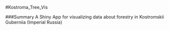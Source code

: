 #Kostroma_Tree_Vis

###Summary
A Shiny App for visualizing data about forestry in Kostromskii Guberniia (Imperial Russia)
